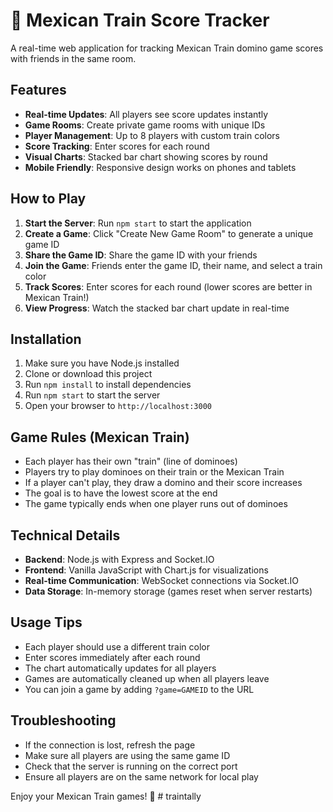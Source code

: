 # 🚂 Mexican Train Score Tracker

A real-time web application for tracking Mexican Train domino game scores with friends in the same room.

## Features

- **Real-time Updates**: All players see score updates instantly
- **Game Rooms**: Create private game rooms with unique IDs
- **Player Management**: Up to 8 players with custom train colors
- **Score Tracking**: Enter scores for each round
- **Visual Charts**: Stacked bar chart showing scores by round
- **Mobile Friendly**: Responsive design works on phones and tablets

## How to Play

1. **Start the Server**: Run `npm start` to start the application
2. **Create a Game**: Click "Create New Game Room" to generate a unique game ID
3. **Share the Game ID**: Share the game ID with your friends
4. **Join the Game**: Friends enter the game ID, their name, and select a train color
5. **Track Scores**: Enter scores for each round (lower scores are better in Mexican Train!)
6. **View Progress**: Watch the stacked bar chart update in real-time

## Installation

1. Make sure you have Node.js installed
2. Clone or download this project
3. Run `npm install` to install dependencies
4. Run `npm start` to start the server
5. Open your browser to `http://localhost:3000`

## Game Rules (Mexican Train)

- Each player has their own "train" (line of dominoes)
- Players try to play dominoes on their train or the Mexican Train
- If a player can't play, they draw a domino and their score increases
- The goal is to have the lowest score at the end
- The game typically ends when one player runs out of dominoes

## Technical Details

- **Backend**: Node.js with Express and Socket.IO
- **Frontend**: Vanilla JavaScript with Chart.js for visualizations
- **Real-time Communication**: WebSocket connections via Socket.IO
- **Data Storage**: In-memory storage (games reset when server restarts)

## Usage Tips

- Each player should use a different train color
- Enter scores immediately after each round
- The chart automatically updates for all players
- Games are automatically cleaned up when all players leave
- You can join a game by adding `?game=GAMEID` to the URL

## Troubleshooting

- If the connection is lost, refresh the page
- Make sure all players are using the same game ID
- Check that the server is running on the correct port
- Ensure all players are on the same network for local play

Enjoy your Mexican Train games! 🎲 # traintally
